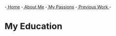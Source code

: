 -[ Home](readMe.md)
-[ About Me](myInformation.md)
-[ My Passions](myHobbies.md)
-[ Previous Work ](myWork.md)-

# **My Education**